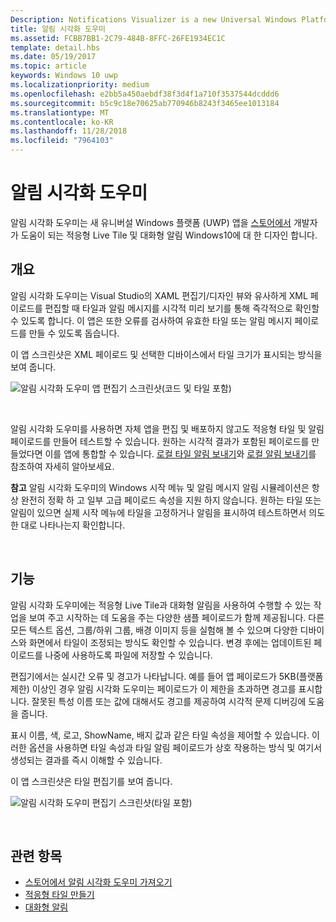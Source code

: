 ```yaml
---
Description: Notifications Visualizer is a new Universal Windows Platform (UWP) app in the Store that helps developers design adaptive live tiles for Windows 10.
title: 알림 시각화 도우미
ms.assetid: FCBB7BB1-2C79-484B-8FFC-26FE1934EC1C
template: detail.hbs
ms.date: 05/19/2017
ms.topic: article
keywords: Windows 10 uwp
ms.localizationpriority: medium
ms.openlocfilehash: e2bb5a450aebdf38f3d4f1a710f3537544dcddd6
ms.sourcegitcommit: b5c9c18e70625ab770946b8243f3465ee1013184
ms.translationtype: MT
ms.contentlocale: ko-KR
ms.lasthandoff: 11/28/2018
ms.locfileid: "7964103"
---
```

# <a name="notifications-visualizer"></a>알림 시각화 도우미

 


알림 시각화 도우미는 새 유니버설 Windows 플랫폼 (UWP) 앱을 [스토어에서](https://www.microsoft.com/store/apps/notifications-visualizer/9nblggh5xsl1) 개발자가 도움이 되는 적응형 Live Tile 및 대화형 알림 Windows10에 대 한 디자인 합니다.


## <a name="overview"></a>개요

알림 시각화 도우미는 Visual Studio의 XAML 편집기/디자인 뷰와 유사하게 XML 페이로드를 편집할 때 타일과 알림 메시지를 시각적 미리 보기를 통해 즉각적으로 확인할 수 있도록 합니다. 이 앱은 또한 오류를 검사하여 유효한 타일 또는 알림 메시지 페이로드를 만들 수 있도록 돕습니다.

이 앱 스크린샷은 XML 페이로드 및 선택한 디바이스에서 타일 크기가 표시되는 방식을 보여 줍니다.

![알림 시각화 도우미 앱 편집기 스크린샷(코드 및 타일 포함)](images/notif-visualizer-001.png)

 

알림 시각화 도우미를 사용하면 자체 앱을 편집 및 배포하지 않고도 적응형 타일 및 알림 페이로드를 만들어 테스트할 수 있습니다. 원하는 시각적 결과가 포함된 페이로드를 만들었다면 이를 앱에 통합할 수 있습니다. [로컬 타일 알림 보내기](sending-a-local-tile-notification.md)와 [로컬 알림 보내기](send-local-toast.md)를 참조하여 자세히 알아보세요.

**참고**  알림 시각화 도우미의 Windows 시작 메뉴 및 알림 메시지 알림 시뮬레이션은 항상 완전히 정확 하 고 일부 고급 페이로드 속성을 지원 하지 않습니다. 원하는 타일 또는 알림이 있으면 실제 시작 메뉴에 타일을 고정하거나 알림을 표시하여 테스트하면서 의도한 대로 나타나는지 확인합니다.

 

## <a name="features"></a>기능

알림 시각화 도우미에는 적응형 Live Tile과 대화형 알림을 사용하여 수행할 수 있는 작업을 보여 주고 시작하는 데 도움을 주는 다양한 샘플 페이로드가 함께 제공됩니다. 다른 모든 텍스트 옵션, 그룹/하위 그룹, 배경 이미지 등을 실험해 볼 수 있으며 다양한 디바이스와 화면에서 타일이 조정되는 방식도 확인할 수 있습니다. 변경 후에는 업데이트된 페이로드를 나중에 사용하도록 파일에 저장할 수 있습니다.

편집기에서는 실시간 오류 및 경고가 나타납니다. 예를 들어 앱 페이로드가 5KB(플랫폼 제한) 이상인 경우 알림 시각화 도우미는 페이로드가 이 제한을 초과하면 경고를 표시합니다. 잘못된 특성 이름 또는 값에 대해서도 경고를 제공하여 시각적 문제 디버깅에 도움을 줍니다.

표시 이름, 색, 로고, ShowName, 배지 값과 같은 타일 속성을 제어할 수 있습니다. 이러한 옵션을 사용하면 타일 속성과 타일 알림 페이로드가 상호 작용하는 방식 및 여기서 생성되는 결과를 즉시 이해할 수 있습니다.

이 앱 스크린샷은 타일 편집기를 보여 줍니다.

![알림 시각화 도우미 편집기 스크린샷(타일 포함)](images/notif-visualizer-004.png)

 

## <a name="related-topics"></a>관련 항목

* [스토어에서 알림 시각화 도우미 가져오기](https://www.microsoft.com/store/apps/notifications-visualizer/9nblggh5xsl1)
* [적응형 타일 만들기](create-adaptive-tiles.md)
* [대화형 알림](adaptive-interactive-toasts.md)